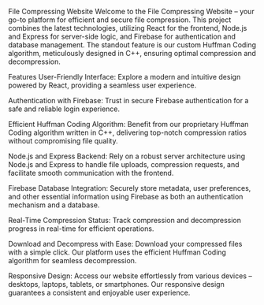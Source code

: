 File Compressing Website
Welcome to the File Compressing Website – your go-to platform for efficient and secure file compression. This project combines the latest technologies, utilizing React for the frontend, Node.js and Express for server-side logic, and Firebase for authentication and database management. The standout feature is our custom Huffman Coding algorithm, meticulously designed in C++, ensuring optimal compression and decompression.

Features
User-Friendly Interface:
Explore a modern and intuitive design powered by React, providing a seamless user experience.

Authentication with Firebase:
Trust in secure Firebase authentication for a safe and reliable login experience.

Efficient Huffman Coding Algorithm:
Benefit from our proprietary Huffman Coding algorithm written in C++, delivering top-notch compression ratios without compromising file quality.

Node.js and Express Backend:
Rely on a robust server architecture using Node.js and Express to handle file uploads, compression requests, and facilitate smooth communication with the frontend.

Firebase Database Integration:
Securely store metadata, user preferences, and other essential information using Firebase as both an authentication mechanism and a database.

Real-Time Compression Status:
Track compression and decompression progress in real-time for efficient operations.

Download and Decompress with Ease:
Download your compressed files with a simple click. Our platform uses the efficient Huffman Coding algorithm for seamless decompression.

Responsive Design:
Access our website effortlessly from various devices – desktops, laptops, tablets, or smartphones. Our responsive design guarantees a consistent and enjoyable user experience.
